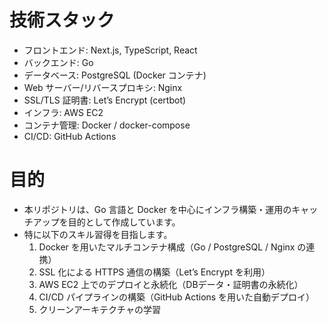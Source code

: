 # 技術スタック
- フロントエンド: Next.js, TypeScript, React
- バックエンド: Go
- データベース: PostgreSQL (Docker コンテナ)
- Web サーバー/リバースプロキシ: Nginx
- SSL/TLS 証明書: Let’s Encrypt (certbot)
- インフラ: AWS EC2
- コンテナ管理: Docker / docker-compose
- CI/CD: GitHub Actions

# 目的
- 本リポジトリは、Go 言語と Docker を中心にインフラ構築・運用のキャッチアップを目的として作成しています。
- 特に以下のスキル習得を目指します。
	1.	Docker を用いたマルチコンテナ構成（Go / PostgreSQL / Nginx の連携）
	2.	SSL 化による HTTPS 通信の構築（Let’s Encrypt を利用）
	3.	AWS EC2 上でのデプロイと永続化（DBデータ・証明書の永続化）
	4.	CI/CD パイプラインの構築（GitHub Actions を用いた自動デプロイ）
  5.	クリーンアーキテクチャの学習

